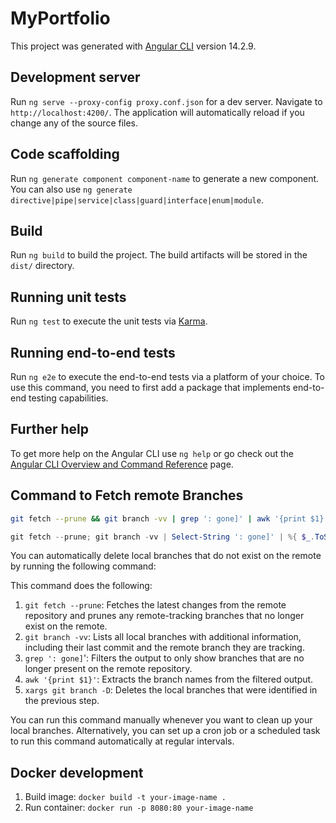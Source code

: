 # MyPortfolio

This project was generated with [Angular CLI](https://github.com/angular/angular-cli) version 14.2.9.

## Development server

Run `ng serve --proxy-config proxy.conf.json` for a dev server. Navigate to `http://localhost:4200/`. The application will automatically reload if you change any of the source files.

## Code scaffolding

Run `ng generate component component-name` to generate a new component. You can also use `ng generate directive|pipe|service|class|guard|interface|enum|module`.

## Build

Run `ng build` to build the project. The build artifacts will be stored in the `dist/` directory.

## Running unit tests

Run `ng test` to execute the unit tests via [Karma](https://karma-runner.github.io).

## Running end-to-end tests

Run `ng e2e` to execute the end-to-end tests via a platform of your choice. To use this command, you need to first add a package that implements end-to-end testing capabilities.

## Further help

To get more help on the Angular CLI use `ng help` or go check out the [Angular CLI Overview and Command Reference](https://angular.io/cli) page.

## Command to Fetch remote Branches

```bash
git fetch --prune && git branch -vv | grep ': gone]' | awk '{print $1}' | xargs git branch -D
```

```powershell
git fetch --prune; git branch -vv | Select-String ': gone]' | %{ $_.ToString().Trim().Split(' ')[0] } | %{ git branch -D $_ }

```

You can automatically delete local branches that do not exist on the remote by running the following command:

This command does the following:

1. ```git fetch --prune```: Fetches the latest changes from the remote repository and prunes any remote-tracking branches that no longer exist on the remote.
2. ```git branch -vv```: Lists all local branches with additional information, including their last commit and the remote branch they are tracking.
3. ```grep ': gone]```': Filters the output to only show branches that are no longer present on the remote repository.
4. ```awk '{print $1}'```: Extracts the branch names from the filtered output.
5. ```xargs git branch -D```: Deletes the local branches that were identified in the previous step.

You can run this command manually whenever you want to clean up your local branches. Alternatively, you can set up a cron job or a scheduled task to run this command automatically at regular intervals.

## Docker development

1. Build image: `docker build -t your-image-name .`
2. Run container: `docker run -p 8080:80 your-image-name`
